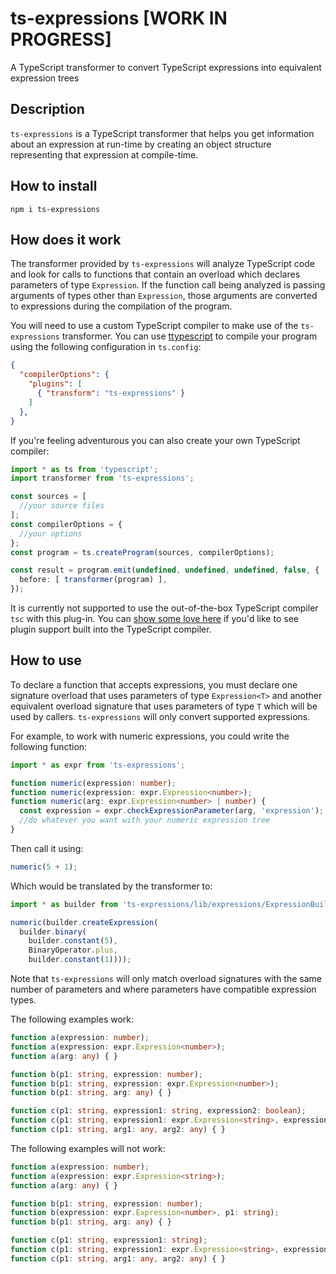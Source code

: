 # ts-expressions [WORK IN PROGRESS]
A TypeScript transformer to convert TypeScript expressions into equivalent expression trees

## Description
`ts-expressions` is a TypeScript transformer that helps you get information about an expression at run-time by creating an object structure representing that expression at compile-time.

## How to install
```
npm i ts-expressions
```

## How does it work
The transformer provided by `ts-expressions` will analyze TypeScript code and look for calls to functions that contain an overload which declares parameters of type `Expression`. If the function call being analyzed is passing arguments of types other than `Expression`, those arguments are converted to expressions during the compilation of the program.

You will need to use a custom TypeScript compiler to make use of the `ts-expressions` transformer. You can use [ttypescript](https://github.com/cevek/ttypescript) to compile your program using the following configuration in `ts.config`:

```json
{
  "compilerOptions": {
    "plugins": [
      { "transform": "ts-expressions" }
    ]
  },
}
```

If you're feeling adventurous you can also create your own TypeScript compiler:

```ts
import * as ts from 'typescript';
import transformer from 'ts-expressions';

const sources = [
  //your source files
];
const compilerOptions = {
  //your options
};
const program = ts.createProgram(sources, compilerOptions);

const result = program.emit(undefined, undefined, undefined, false, {
  before: [ transformer(program) ],
});
```

It is currently not supported to use the out-of-the-box TypeScript compiler `tsc` with this plug-in. You can [show some love here](https://github.com/Microsoft/TypeScript/issues/14419) if you'd like to see plugin support built into the TypeScript compiler.

## How to use
To declare a function that accepts expressions, you must declare one signature overload that uses parameters of type `Expression<T>` and another equivalent overload signature that uses parameters of type `T` which will be used by callers. `ts-expressions` will only convert supported expressions.

For example, to work with numeric expressions, you could write the following function:

```ts
import * as expr from 'ts-expressions';

function numeric(expression: number);
function numeric(expression: expr.Expression<number>);
function numeric(arg: expr.Expression<number> | number) {
  const expression = expr.checkExpressionParameter(arg, 'expression'); //this will check if arg is an expression and will return it, otherwise throws exception
  //do whatever you want with your numeric expression tree
}
```

Then call it using:

```ts
numeric(5 + 1);
```

Which would be translated by the transformer to:

```ts
import * as builder from 'ts-expressions/lib/expressions/ExpressionBuilder';

numeric(builder.createExpression(
  builder.binary(
    builder.constant(5), 
    BinaryOperator.plus, 
    builder.constant(1))));
```

Note that `ts-expressions` will only match overload signatures with the same number of parameters and where parameters have compatible expression types.

The following examples work:

```ts
function a(expression: number);
function a(expression: expr.Expression<number>);
function a(arg: any) { }

function b(p1: string, expression: number);
function b(p1: string, expression: expr.Expression<number>);
function b(p1: string, arg: any) { }

function c(p1: string, expression1: string, expression2: boolean);
function c(p1: string, expression1: expr.Expression<string>, expression2: expr.Expression<boolean>);
function c(p1: string, arg1: any, arg2: any) { }
```

The following examples will not work:

```ts
function a(expression: number);
function a(expression: expr.Expression<string>);
function a(arg: any) { }

function b(p1: string, expression: number);
function b(expression: expr.Expression<number>, p1: string);
function b(p1: string, arg: any) { }

function c(p1: string, expression1: string);
function c(p1: string, expression1: expr.Expression<string>, expression2: expr.Expression<boolean>);
function c(p1: string, arg1: any, arg2: any) { }
```